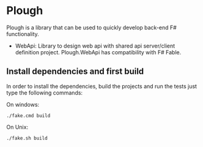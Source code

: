 # Plough

Plough is a library that can be used to quickly develop back-end F# functionality.

* WebApi: Library to design web api with shared api server/client definition project. Plough.WebApi has compatibility with F# Fable.

## Install dependencies and first build

In order to install the dependencies, build the projects and run the tests just type the following commands:

On windows:
```shell
./fake.cmd build
```

On Unix:
```shell
./fake.sh build
```